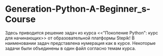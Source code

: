 # Generation-Python-A-Beginner_s-Course
Здесь приводится решение задач из курса <<"Поколение Python": курс для начинающих>> от образовательной платформы Stepik!
В наименовании задач представлена нумерация как в курсе. Некоторые задачи были объединены в один файл согласно темам курса.
